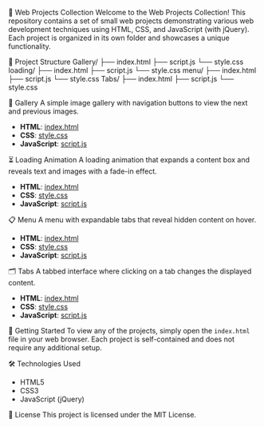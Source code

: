 📸 Web Projects Collection
Welcome to the Web Projects Collection! This repository contains a set of small web projects demonstrating various web development techniques using HTML, CSS, and JavaScript (with jQuery). Each project is organized in its own folder and showcases a unique functionality.

📂 Project Structure
Gallery/
├── index.html
├── script.js
└── style.css
loading/
├── index.html
├── script.js
└── style.css
menu/
├── index.html
├── script.js
└── style.css
Tabs/
├── index.html
├── script.js
└── style.css

📸 Gallery
A simple image gallery with navigation buttons to view the next and previous images.

- **HTML**: [index.html](Gallery/index.html)
- **CSS**: [style.css](Gallery/style.css)
- **JavaScript**: [script.js](Gallery/script.js)

⏳ Loading Animation
A loading animation that expands a content box and reveals text and images with a fade-in effect.

- **HTML**: [index.html](loading/index.html)
- **CSS**: [style.css](loading/style.css)
- **JavaScript**: [script.js](loading/script.js)

📋 Menu
A menu with expandable tabs that reveal hidden content on hover.

- **HTML**: [index.html](menu/index.html)
- **CSS**: [style.css](menu/style.css)
- **JavaScript**: [script.js](menu/script.js)

🗂️ Tabs
A tabbed interface where clicking on a tab changes the displayed content.

- **HTML**: [index.html](Tabs/index.html)
- **CSS**: [style.css](Tabs/style.css)
- **JavaScript**: [script.js](Tabs/script.js)

🚀 Getting Started
To view any of the projects, simply open the `index.html` file in your web browser. Each project is self-contained and does not require any additional setup.

🛠️ Technologies Used

- HTML5
- CSS3
- JavaScript (jQuery)

📄 License
This project is licensed under the MIT License.
